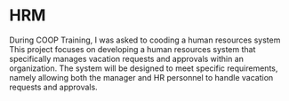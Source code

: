 # HRM 
During COOP Training, I was asked to cooding a human resources system
This project focuses on developing a human resources system that specifically manages vacation requests and approvals within an organization. The system will be designed to meet specific requirements, namely allowing both the manager and HR personnel to handle vacation requests and approvals.

